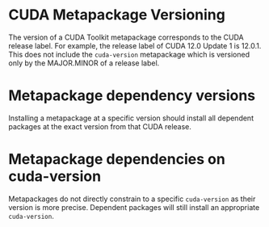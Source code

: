 # CUDA Metapackage Versioning

The version of a CUDA Toolkit metapackage corresponds to the CUDA release
label. For example, the release label of CUDA 12.0 Update 1 is 12.0.1.  This
does not include the `cuda-version` metapackage which is versioned only by the
MAJOR.MINOR of a release label.

# Metapackage dependency versions

Installing a metapackage at a specific version should install all dependent
packages at the exact version from that CUDA release.

# Metapackage dependencies on cuda-version

Metapackages do not directly constrain to a specific `cuda-version` as their
version is more precise. Dependent packages will still install an appropriate
`cuda-version`.
